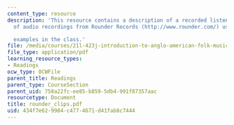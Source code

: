 ```yaml
---
content_type: resource
description: 'This resource contains a description of a recorded listening assignment
  of audio recordings from Rounder Records (http://www.rounder.com/) used as

  examples in the class.'
file: /media/courses/21l-423j-introduction-to-anglo-american-folk-music-fall-2005/434f7e629984c4774671d41fab8c7444_rounder_clips.pdf
file_type: application/pdf
learning_resource_types:
- Readings
ocw_type: OCWFile
parent_title: Readings
parent_type: CourseSection
parent_uid: 758a22fc-ee85-b859-5db4-991f87357aac
resourcetype: Document
title: rounder_clips.pdf
uid: 434f7e62-9984-c477-4671-d41fab8c7444
---
```

